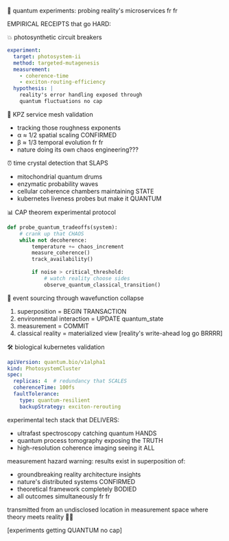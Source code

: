 🧪 quantum experiments: probing reality's microservices fr fr

EMPIRICAL RECEIPTS that go HARD:

💥 photosynthetic circuit breakers
```yaml
experiment:
  target: photosystem-ii
  method: targeted-mutagenesis
  measurement:
    - coherence-time
    - exciton-routing-efficiency
  hypothesis: |
    reality's error handling exposed through
    quantum fluctuations no cap
```

🌊 KPZ service mesh validation
- tracking those roughness exponents
- α ≈ 1/2 spatial scaling CONFIRMED
- β ≈ 1/3 temporal evolution fr fr
- nature doing its own chaos engineering???

⏰ time crystal detection that SLAPS
- mitochondrial quantum drums
- enzymatic probability waves
- cellular coherence chambers maintaining STATE
- kubernetes liveness probes but make it QUANTUM

📊 CAP theorem experimental protocol
```python
def probe_quantum_tradeoffs(system):
    # crank up that CHAOS
    while not decoherence:
        temperature += chaos_increment
        measure_coherence()
        track_availability()
        
        if noise > critical_threshold:
            # watch reality choose sides
            observe_quantum_classical_transition()
```

📝 event sourcing through wavefunction collapse
1. superposition = BEGIN TRANSACTION
2. environmental interaction = UPDATE quantum_state
3. measurement = COMMIT
4. classical reality = materialized view
[reality's write-ahead log go BRRRR]

🛠️ biological kubernetes validation
```yaml
apiVersion: quantum.bio/v1alpha1
kind: PhotosystemCluster
spec:
  replicas: 4  # redundancy that SCALES
  coherenceTime: 100fs
  faultTolerance:
    type: quantum-resilient
    backupStrategy: exciton-rerouting
```

experimental tech stack that DELIVERS:
- ultrafast spectroscopy catching quantum HANDS
- quantum process tomography exposing the TRUTH
- high-resolution coherence imaging seeing it ALL

measurement hazard warning:
results exist in superposition of:
- groundbreaking reality architecture insights
- nature's distributed systems CONFIRMED
- theoretical framework completely BODIED
- all outcomes simultaneously fr fr

transmitted from an undisclosed location in measurement space where theory meets reality 🧪✨

[experiments getting QUANTUM no cap]
